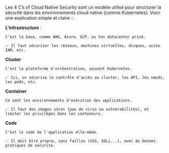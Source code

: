 Les 4 C’s of Cloud Native Security sont un modèle utilisé pour structurer la sécurité dans les environnements cloud native (comme Kubernetes). Voici une explication simple et claire ::

**L'infrastructure** : 

    C’est la base, comme AWS, Azure, GCP, ou ton datacenter privé.

    ✅ Il faut sécuriser les réseaux, machines virtuelles, disques, accès IAM, etc.

**Cluster**

    C’est la plateforme d'orchestration, souvent Kubernetes.

    ✅ Ici, on sécurise le contrôle d'accès au cluster, les API, les nœuds, les pods, etc.

**Container**

    Ce sont les environnements d'exécution des applications.

    ✅ Il faut des images sûres (pas de virus ou vulnérabilités), et limiter les privilèges dans les conteneurs.

**Code**

    C’est le code de l'application elle-même.
    
    ✅ Il doit être propre, sans failles (XSS, SQLi...), avec de bonnes pratiques de sécurité.